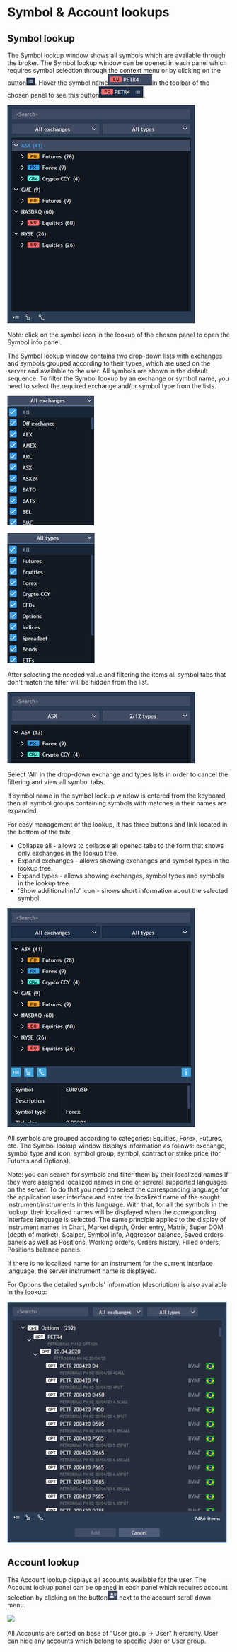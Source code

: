 # Symbol & Account lookups

## Symbol lookup

The Symbol lookup window shows all symbols which are available through the broker. The Symbol lookup window can be opened in each panel which requires symbol selection through the context menu or by clicking on the button![](../../../.gitbook/assets/1%20%2828%29.png). Hover the symbol name![](../../../.gitbook/assets/screenshot_3%20%282%29.png)in the toolbar of the chosen panel to see this button![](../../../.gitbook/assets/screenshot_4%20%285%29.png).

![](../../../.gitbook/assets/2%20%2834%29.png)

Note: click on the symbol icon in the lookup of the chosen panel to open the Symbol info panel.

The Symbol lookup window contains two drop-down lists with exchanges and symbols grouped according to their types, which are used on the server and available to the user. All symbols are shown in the default sequence. To filter the Symbol lookup by an exchange or symbol name, you need to select the required exchange and/or symbol type from the lists.

![](../../../.gitbook/assets/3%20%2814%29.png)

![](../../../.gitbook/assets/4%20%287%29.png)

After selecting the needed value and filtering the items all symbol tabs that don't match the filter will be hidden from the list.

![](../../../.gitbook/assets/5%20%2824%29.png)

Select 'All' in the drop-down exchange and types lists in order to cancel the filtering and view all symbol tabs.

If symbol name in the symbol lookup window is entered from the keyboard, then all symbol groups containing symbols with matches in their names are expanded.

For easy management of the lookup, it has three buttons and link located in the bottom of the tab:

* Collapse all - allows to collapse all opened tabs to the form that shows only exchanges in the lookup tree.
* Expand exchanges - allows showing exchanges and symbol types in the lookup tree.
* Expand types - allows showing exchanges, symbol types and symbols in the lookup tree.
* 'Show additional info' icon - shows short information about the selected symbol.

![](../../../.gitbook/assets/6%20%2812%29.png)

All symbols are grouped according to categories: Equities, Forex, Futures, etc. The Symbol lookup window displays information as follows: exchange, symbol type and icon, symbol group, symbol, contract or strike price \(for Futures and Options\).

Note: you can search for symbols and filter them by their localized names if they were assigned localized names in one or several supported languages on the server. To do that you need to select the corresponding language for the application user interface and enter the localized name of the sought instrument/instruments in this language. With that, for all the symbols in the lookup, their localized names will be displayed when the corresponding interface language is selected. The same principle applies to the display of instrument names in Chart, Market depth, Order entry, Matrix, Super DOM \(depth of market\), Scalper, Symbol info, Aggressor balance, Saved orders panels as well as Positions, Working orders, Orders history, Filled orders, Positions balance panels.

If there is no localized name for an instrument for the current interface language, the server instrument name is displayed.

For Options the detailed symbols' information \(description\) is also available in the lookup:

![](../../../.gitbook/assets/web-w.png)

## Account lookup

The Account lookup displays all accounts available for the user. The Account lookup panel can be opened in each panel which requires account selection by clicking on the button![](../../../.gitbook/assets/7%20%2819%29.png) next to the account scroll down menu.

![](../../../.gitbook/assets/8%20%282%29.png)

All Accounts are sorted on base of "User group -&gt; User" hierarchy. User can hide any accounts which belong to specific User or User group.

